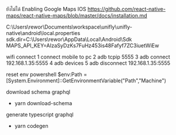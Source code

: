 ยังไม่ได้ Enabling Google Maps IOS
https://github.com/react-native-maps/react-native-maps/blob/master/docs/installation.md

C:\Users\rewor\Documents\workspace\unifly\unifly-native\android\local.properties
sdk.dir=C\:\\Users\\rewor\\AppData\\Local\\Android\\Sdk
MAPS_API_KEY=AIzaSyDzKs7FuHz453is48Fafyf7ZC3iuetWiEw

wifi connect
1 connect mobile to pc
2 adb tcpip 5555
3 adb connect 192.168.1.35:5555
4 adb devices
5 adb disconnect 192.168.1.35:5555

reset env powershell
$env:Path = [System.Environment]::GetEnvironmentVariable("Path","Machine")

download schema graphql
- yarn download-schema

generate typescript graphql
- yarn codegen
